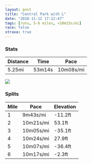 ```yaml
---
layout: post
title: "Central Park with L"
date: "2018-11-12 17:12:47"
tags: [runs, 5-6 miles, <10m15s/mi]
race: false
strava: true
---
```


### Stats

| Distance | Time | Pace |
|----------|------|------|
|5.25mi|53m14s|10m08s/mi|

<img src='https://maps.googleapis.com/maps/api/staticmap?maptype=roadmap&path=enc:skywF`apbMd@yNmNeLXoNmMmPaD}AwG|@_HiJwQuEePmNkBaRo\}TiSb@gNiMeLHfCnNaCjInChJvKzGnEzH~HnAxFrNjFfBvJy@|L|LrG`@|SlYxOtAbBpFdQ`JfLrNnEk@xC{E&key=AIzaSyC1MId7bFpkLXNAaYhBSTb8jLyiSqzbDtM&size=800x800&markers=color:yellow|label:S|40.76746,-73.97921&markers=color:green|label:F|40.767649999999996,-73.97846999999996'>

### Splits

| Mile | Pace | Elevation |
|------|------|-----------|
|1|9m43s/mi|-11.2ft|
|2|10m21s/mi|53.1ft|
|3|10m05s/mi|-35.1ft|
|4|10m24s/mi|27.9ft|
|5|10m07s/mi|-36.4ft|
|6|10m17s/mi|-2.3ft|
